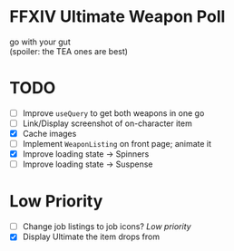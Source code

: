 # **FFXIV Ultimate Weapon Poll**
go with your gut  
(spoiler: the TEA ones are best)

# TODO
- [ ] Improve `useQuery` to get both weapons in one go
- [ ] Link/Display screenshot of on-character item
- [X] Cache images
- [ ] Implement `WeaponListing` on front page; animate it
- [X] Improve loading state -> Spinners
- [ ] Improve loading state -> Suspense
# Low Priority
- [ ] Change job listings to job icons? *Low priority*
- [X] Display Ultimate the item drops from
